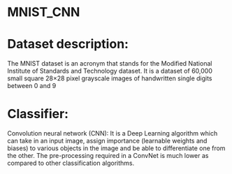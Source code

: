 # MNIST_CNN

# Dataset description: 
The MNIST dataset is an acronym that stands for the Modified National Institute of Standards and Technology dataset. It is a dataset of 60,000 small square 28×28 pixel grayscale images of handwritten single digits between 0 and 9

# Classifier: 
Convolution neural network (CNN): It is a Deep Learning algorithm which can take in an input image, assign importance (learnable weights and biases) to various objects in the image and be able to differentiate one from the other. The pre-processing required in a ConvNet is much lower as compared to other classification algorithms.
